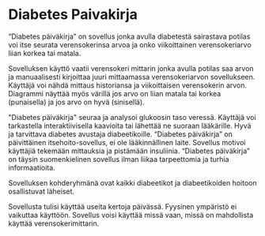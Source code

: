 # Diabetes Paivakirja

“Diabetes päiväkirja” on sovellus jonka avulla diabetestä sairastava potilas voi itse
seurata verensokerinsa arvoa ja onko viikoittainen verensokeriarvo liian korkea tai
matala.

Sovelluksen käyttö vaatii verensokeri mittarin jonka avulla potilas saa arvon ja
manuaalisesti kirjoittaa juuri mittaamassa verensokeriarvon sovellukseen.
Käyttäjä voi nähdä mittaus historiansa ja viikoittaisen verensokerin arvon.
Diagrammi näyttää myös värillä jos arvo on liian matala tai korkea (punaisella) ja
jos arvo on hyvä (sinisellä).

"Diabetes päiväkirja" seuraa ja analysoi glukoosin taso veressä. Käyttäjä voi
tarkastella interaktiivisella kaavioita tai lähettää ne suoraan lääkärille. Hyvä ja
tarvittava diabetes avustaja diabeetikoille.
“Diabetes päiväkirja” on päivittäinen itsehoito-sovellus, ei ole lääkinnällinen laite.
Sovellus motivoi käyttäjiä tekemään mittauksia ja pistämään insuliinia. “Diabetes
päiväkirja” on täysin suomenkielinen sovellus ilman liikaa tarpeettomia ja turhia
informaatioita.

Sovelluksen kohderyhmänä ovat kaikki diabeetikot ja diabeetikoiden hoitoon
osallistuvat läheiset.

Sovellusta tulisi käyttää useita kertoja päivässä. Fyysinen ympäristö ei vaikuttaa
käyttöön. Sovellus voisi käyttää missä vaan, missä on mahdollista käyttää
verensokerimittarin.


